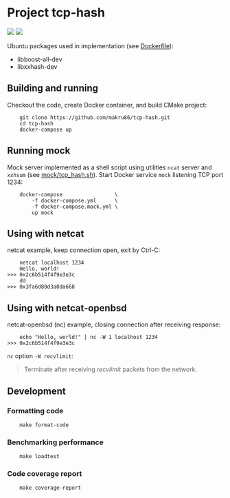 # Project tcp-hash

![](https://github.com/makru86/tcp-hash/actions/workflows/ubuntu.yml/badge.svg)
![](https://img.shields.io/badge/Code%20Coverage-55%25-success?style=flat)

Ubuntu packages used in implementation (see [Dockerfile](Dockerfile)):

- libboost-all-dev
- libxxhash-dev

## Building and running

Checkout the code, create Docker container, and build CMake project:

```
    git clone https://github.com/makru86/tcp-hash.git
    cd tcp-hash
    docker-compose up
```

## Running mock

Mock server implemented as a shell script using utilities `ncat` server and `xxhsum`
(see [mock/tcp_hash.sh](mock/tcp_hash.sh)). Start Docker service `mock`  listening TCP port 1234:

```
    docker-compose                 \
        -f docker-compose.yml      \
        -f docker-compose.mock.yml \
        up mock
```

## Using with netcat

netcat example, keep connection open, exit by Ctrl-C:

```
    netcat localhost 1234
    Hello, world!
>>> 0x2c6b514f4f9e3e3c
    dd
>>> 0x3fa6d80d3a0da668
```

## Using with netcat-openbsd

netcat-openbsd (nc) example, closing connection after receiving response:

```
    echo "Hello, world!" | nc -W 1 localhost 1234
>>> 0x2c6b514f4f9e3e3c
```

`nc` option `-W recvlimit`:
> Terminate after receiving *recvlimit* packets from the network.

## Development

### Formatting code

```
    make format-code
```

### Benchmarking performance

```
    make loadtest
```

### Code coverage report

```
    make coverage-report
```